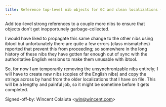 ```yaml
---
title: Reference top-level nib objects for GC and clean localizations (Synergy, 28983e7)
---
```


Add top-level strong references to a couple more nibs to ensure that objects don't get inopportunely garbage-collected.

I would have liked to propagate this same change to the other nibs using ibtool but unfortunately there are quite a few errors (class mismatches) reported that prevent this from proceeding; so somewhere in the long history of these nibs they have gotten far enough out of sync with the authoritative English versions to make them unusable with ibtool.

So, for now I am temporarily removing the unsynchronizable nibs entirely; I will have to create new nibs (copies of the English nibs) and copy the strings across by hand from the older localizations that I have on file. This will be a lengthy and painful job, so it might be sometime before it gets completed.

Signed-off-by: Wincent Colaiuta &lt;win@wincent.com&gt;
